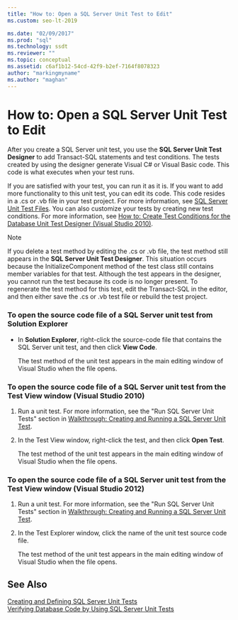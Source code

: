 ```yaml
---
title: "How to: Open a SQL Server Unit Test to Edit"
ms.custom: seo-lt-2019

ms.date: "02/09/2017"
ms.prod: "sql"
ms.technology: ssdt
ms.reviewer: ""
ms.topic: conceptual
ms.assetid: c6af1b12-54cd-42f9-b2ef-7164f8078323
author: "markingmyname"
ms.author: "maghan"
---
```

# How to: Open a SQL Server Unit Test to Edit
After you create a SQL Server unit test, you use the **SQL Server Unit Test Designer** to add Transact\-SQL statements and test conditions. The tests created by using the designer generate Visual C# or Visual Basic code. This code is what executes when your test runs.  
  
If you are satisfied with your test, you can run it as it is. If you want to add more functionality to this unit test, you can edit its code. This code resides in a .cs or .vb file in your test project. For more information, see [SQL Server Unit Test Files](../ssdt/sql-server-unit-test-files.md). You can also customize your tests by creating new test conditions. For more information, see [How to: Create Test Conditions for the Database Unit Test Designer (Visual Studio 2010)](https://msdn.microsoft.com/library/aa833409(VS.100).aspx).  
  
> [!NOTE]  
> If you delete a test method by editing the .cs or .vb file, the test method still appears in the **SQL Server Unit Test Designer**. This situation occurs because the InitializeComponent method of the test class still contains member variables for that test. Although the test appears in the designer, you cannot run the test because its code is no longer present. To regenerate the test method for this test, edit the Transact\-SQL in the editor, and then either save the .cs or .vb test file or rebuild the test project.  
  
### To open the source code file of a SQL Server unit test from Solution Explorer  
  
-   In **Solution Explorer**, right-click the source-code file that contains the SQL Server unit test, and then click **View Code**.  
  
    The test method of the unit test appears in the main editing window of Visual Studio when the file opens.  
  
### To open the source code file of a SQL Server unit test from the Test View window (Visual Studio 2010)  
  
1.  Run a unit test. For more information, see the "Run SQL Server Unit Tests" section in [Walkthrough: Creating and Running a SQL Server Unit Test](../ssdt/walkthrough-creating-and-running-a-sql-server-unit-test.md).  
  
2.  In the Test View window, right-click the test, and then click **Open Test**.  
  
    The test method of the unit test appears in the main editing window of Visual Studio when the file opens.  
  
### To open the source code file of a SQL Server unit test from the Test View window (Visual Studio 2012)  
  
1.  Run a unit test. For more information, see the "Run SQL Server Unit Tests" section in [Walkthrough: Creating and Running a SQL Server Unit Test](../ssdt/walkthrough-creating-and-running-a-sql-server-unit-test.md).  
  
2.  In the Test Explorer window, click the name of the unit test source code file.  
  
    The test method of the unit test appears in the main editing window of Visual Studio when the file opens.  
  
## See Also  
[Creating and Defining SQL Server Unit Tests](../ssdt/creating-and-defining-sql-server-unit-tests.md)  
[Verifying Database Code by Using SQL Server Unit Tests](../ssdt/verifying-database-code-by-using-sql-server-unit-tests.md)  
  
